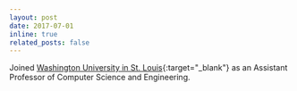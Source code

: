```yaml
---
layout: post
date: 2017-07-01
inline: true
related_posts: false
---
```


Joined [Washington University in St. Louis](https://engineering.wustl.edu/news/2017/Eleven-new-faculty-to-join-School-of-Engineering--Applied-Science.html){:target="_blank"} as an Assistant Professor of Computer Science and Engineering.